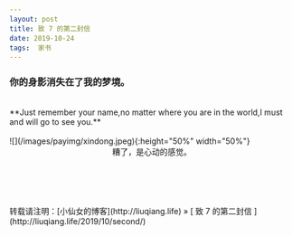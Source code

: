 ```yaml
---
layout: post  
title: 致 7 的第二封信 
date: 2019-10-24  
tags:  家书
---
```

### 你的身影消失在了我的梦境。  

<br/> 
**Just remember your name,no matter where you are in the world,I must and will go to see you.**  

<br/>
<br/>
![](/images/payimg/xindong.jpeg){:height="50%" width="50%"}
<br/>
<center>
糟了，是心动的感觉。
</center>

<br/> 
<br/> 
<br/> 
<br/> 
<br/> 
转载请注明：[小仙女的博客](http://liuqiang.life) » [ 致 7 的第二封信 ](http://liuqiang.life/2019/10/second/)  
<br/>